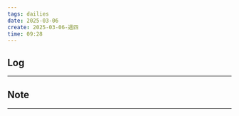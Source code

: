 ```yaml
---
tags: dailies  
date: 2025-03-06
create: 2025-03-06-週四
time: 09:28
---
```

## Log
---


## Note
---

